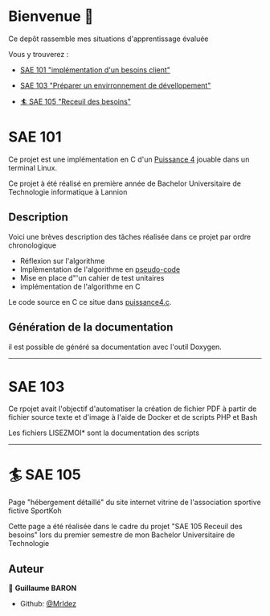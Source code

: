 # Bienvenue 👋

Ce depôt rassemble mes situations d'apprentissage évaluée  

Vous y trouverez :

* [SAE 101 "implémentation d'un besoins client"](#sae-101)

* [SAE 103 "Préparer un envirronnement de dévellopement"](#sae-103)

* [ :surfer: SAE 105 "Receuil des besoins"](#sae-105)

# SAE 101

Ce projet est une implémentation en C d'un [Puissance 4](https://fr.wikipedia.org/wiki/Puissance_4) jouable dans un terminal Linux.

Ce projet à été réalisé en première année de Bachelor Universitaire de Technologie informatique à Lannion

## Description

Voici une brèves description des tâches réalisée dans ce projet par ordre chronologique
* Réflexion sur l'algorithme
* Implèmentation de l'algorithme en [pseudo-code](pseudocode.md)  
* Mise en place d"'un cahier de test unitaires
* implémentation de l'algorithme en C

Le code source en C ce situe dans [puissance4.c](puissance4.c). 


## Génération de la documentation
il est possible de généré sa documentation avec l'outil Doxygen.

---

# SAE 103

Ce rpojet avait l'objectif d'automatiser la création de fichier PDF à partir de fichier source texte et d'image à l'aide de Docker et de scripts PHP et Bash


Les fichiers LISEZMOI* sont la documentation des scripts

---

# :surfer: SAE 105

Page "hébergement détaillé" du site internet vitrine de l'association sportive fictive SportKoh

Cette page a été réalisée dans le cadre du projet "SAE 105 Receuil des besoins" lors du premier semestre de mon Bachelor Universitaire de Technologie


## Auteur

👤 **Guillaume BARON**

* Github: [@MrIdez](https://github.com/MrIdez)